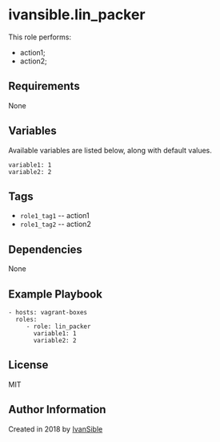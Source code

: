 # ivansible.lin_packer

This role performs:
 - action1;
 - action2;


## Requirements

None


## Variables

Available variables are listed below, along with default values.

    variable1: 1
    variable2: 2


## Tags

- `role1_tag1` -- action1
- `role1_tag2` -- action2


## Dependencies

None


## Example Playbook

    - hosts: vagrant-boxes
      roles:
         - role: lin_packer
           variable1: 1
           variable2: 2


## License

MIT

## Author Information

Created in 2018 by [IvanSible](https://github.com/ivansible)
